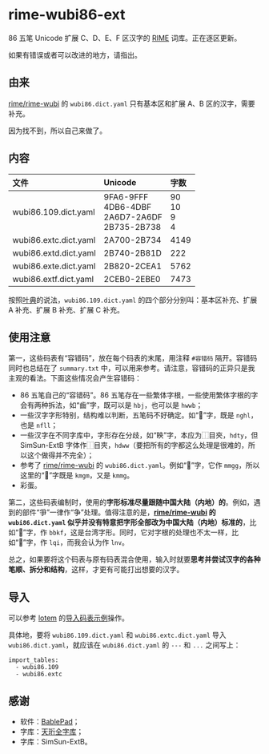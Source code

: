 # rime-wubi86-ext

86 五笔 Unicode 扩展 C、D、E、F 区汉字的 [RIME](https://rime.im/) 词库。正在逐区更新。

如果有错误或者可以改进的地方，请指出。

## 由来

[rime/rime-wubi](https://github.com/rime/rime-wubi) 的 `wubi86.dict.yaml` 只有基本区和扩展 A、B 区的汉字，需要补充。

因为找不到，所以自己来做了。

## 内容

| 文件 | Unicode | 字数 |
| :--- | :------ | :--- |
| wubi86.109.dict.yaml | 9FA6-9FFF<br/>4DB6-4DBF<br/>2A6D7-2A6DF<br/>2B735-2B738 | 90<br/>10<br/>9<br/>4 |
| wubi86.extc.dict.yaml | 2A700-2B734 | 4149 |
| wubi86.extd.dict.yaml | 2B740-2B81D | 222 |
| wubi86.exte.dict.yaml | 2B820-2CEA1 | 5762 |
| wubi86.extf.dict.yaml | 2CEB0-2EBE0 | 7473 |

按照[叶典](http://yedict.com/)的说法，`wubi86.109.dict.yaml` 的四个部分分别叫：基本区补充、扩展 A 补充、扩展 B 补充、扩展 C 补充。

## 使用注意

第一，这些码表有“容错码”，放在每个码表的末尾，用注释 `#容错码` 隔开。容错码同时也总结在了 `summary.txt` 中，可以用来参考。请注意，容错码的正异只是我主观的看法。下面这些情况会产生容错码：

* 86 五笔自己的“容错码”。86 五笔存在一些繁体字根，一些使用繁体字根的字会有两种拆法，如“齒”字，既可以是 `hbj`，也可以是 `hwwb`；
* 一些汉字字形特别，结构难以判断，五笔码不好确定。如“𪭃”字，既是 `nghl`，也是 `nfll`；
* 一些汉字在不同字库中，字形存在分歧，如“鿃”字，本应为⿰目㚒，`hdty`，但 SimSun-ExtB 字体作⿰目夾，`hdww`（要把所有的字都这么处理是很难的，所以这个做得并不完全）；
* 参考了 [rime/rime-wubi](https://github.com/rime/rime-wubi) 的 `wubi86.dict.yaml`。例如“𠕄”字，它作 `mmgg`，所以这里的“𫩦”字既是 `kmgm`，又是 `kmmg`。
* 彩蛋。

第二，这些码表编制时，使用的**字形标准尽量跟随中国大陆（内地）的**。例如，遇到的部件“爭”一律作“争”处理。值得注意的是，**[rime/rime-wubi](https://github.com/rime/rime-wubi) 的 `wubi86.dict.yaml` 似乎并没有特意把字形全部改为中国大陆（内地）标准的**，比如“𨼳”字，作 `bbkf`，这是台湾字形。同时，它对字根的处理也不太一样，比如“𡆢”字，作 `lqi`，而我会认为作 `lnv`。

总之，如果要将这个码表与原有码表混合使用，输入时就要**思考并尝试汉字的各种笔顺、拆分和结构**，这样，才更有可能打出想要的汉字。

## 导入

可以参考 [lotem](https://github.com/lotem) 的[导入码表示例](https://gist.github.com/lotem/5443073)操作。

具体地，要将 `wubi86.109.dict.yaml` 和 `wubi86.extc.dict.yaml` 导入 `wubi86.dict.yaml`，就应该在 `wubi86.dict.yaml` 的 `---` 和 `...` 之间写上：

```
import_tables:
  - wubi86.109
  - wubi86.extc
```

## 感谢

* 软件：[BablePad](https://www.babelstone.co.uk/Software/BabelPad.html)；
* 字库：[天珩全字库](http://cheonhyeong.com/Simplified/download.html)；
* 字库：SimSun-ExtB。
